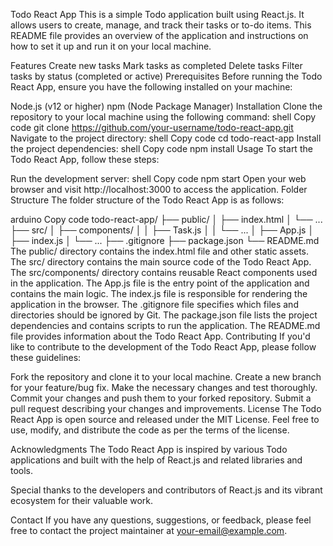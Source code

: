 Todo React App
This is a simple Todo application built using React.js. It allows users to create, manage, and track their tasks or to-do items. This README file provides an overview of the application and instructions on how to set it up and run it on your local machine.

Features
Create new tasks
Mark tasks as completed
Delete tasks
Filter tasks by status (completed or active)
Prerequisites
Before running the Todo React App, ensure you have the following installed on your machine:

Node.js (v12 or higher)
npm (Node Package Manager)
Installation
Clone the repository to your local machine using the following command:
shell
Copy code
git clone https://github.com/your-username/todo-react-app.git
Navigate to the project directory:
shell
Copy code
cd todo-react-app
Install the project dependencies:
shell
Copy code
npm install
Usage
To start the Todo React App, follow these steps:

Run the development server:
shell
Copy code
npm start
Open your web browser and visit http://localhost:3000 to access the application.
Folder Structure
The folder structure of the Todo React App is as follows:

arduino
Copy code
todo-react-app/
  ├── public/
  │   ├── index.html
  │   └── ...
  ├── src/
  │   ├── components/
  │   │   ├── Task.js
  │   │   └── ...
  │   ├── App.js
  │   ├── index.js
  │   └── ...
  ├── .gitignore
  ├── package.json
  └── README.md
The public/ directory contains the index.html file and other static assets.
The src/ directory contains the main source code of the Todo React App.
The src/components/ directory contains reusable React components used in the application.
The App.js file is the entry point of the application and contains the main logic.
The index.js file is responsible for rendering the application in the browser.
The .gitignore file specifies which files and directories should be ignored by Git.
The package.json file lists the project dependencies and contains scripts to run the application.
The README.md file provides information about the Todo React App.
Contributing
If you'd like to contribute to the development of the Todo React App, please follow these guidelines:

Fork the repository and clone it to your local machine.
Create a new branch for your feature/bug fix.
Make the necessary changes and test thoroughly.
Commit your changes and push them to your forked repository.
Submit a pull request describing your changes and improvements.
License
The Todo React App is open source and released under the MIT License. Feel free to use, modify, and distribute the code as per the terms of the license.

Acknowledgments
The Todo React App is inspired by various Todo applications and built with the help of React.js and related libraries and tools.

Special thanks to the developers and contributors of React.js and its vibrant ecosystem for their valuable work.

Contact
If you have any questions, suggestions, or feedback, please feel free to contact the project maintainer at your-email@example.com.





